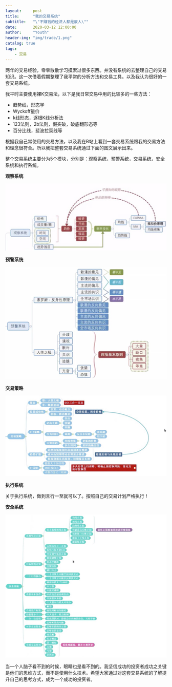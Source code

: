 ```yaml
---
layout:     post
title:      "我的交易系统"
subtitle:   "\"不赚钱的经济人都是废人\""
date:       2020-03-12 12:00:00
author:     "Youth"
header-img: "img/trade/1.png"
catalog: true
tags:
    - 交易
---
```


两年的交易经验，零零散散学习摸索过很多东西。并没有系统的去整理自己的交易知识。这一次借着假期整理了我平常的分析方法和交易工具。以及我认为很好的一套交易系统。

我平时主要使用裸K交易法，以下是我日常交易中用的比较多的一些方法：

- 趋势线，形态学
- Wyckoff量价
- k线形态，逐根K线分析法
- 123法则，2b法则，假突破，破底翻形态等
- 百分比线，斐波拉契线等 

根据我自己常使用的交易方法，以及我在B站上看到一套交易系统跟我的交易方法和理念很符合。所以我把整套交易系统通过下面的图文展示出来。

整个交易系统主要分为5个模块，分别是：观察系统，预警系统，交易系统，安全系统和执行系统。

**观察系统**

![imae](/img/trade/2.png)

**预警系统**

![imae](/img/trade/3.png)

**交易策略**

![imae](/img/trade/4.png)

**执行系统**

关于执行系统，做到言行一至就可以了。按照自己的交易计划严格执行！

**安全系统**

![imae](/img/trade/5.png)

当一个人脑子看不到的时候，眼睛也是看不到的。我坚信成功的投资者成功之关键是他们的思维方式，而不是使用什么技术。希望大家通过对这套交易系统的了解提升自己的思考方式，成为一个成功的投资者。